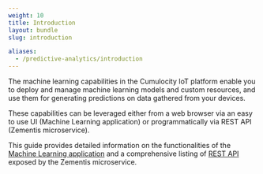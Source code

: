 ```yaml
---
weight: 10
title: Introduction
layout: bundle
slug: introduction

aliases:
  - /predictive-analytics/introduction
---
```


The machine learning capabilities in the Cumulocity IoT platform enable you to deploy and manage machine learning models and custom resources, and use them for generating predictions on data gathered from your devices.

These capabilities can be leveraged either from a web browser via an easy to use UI (Machine Learning application) or programmatically via REST API (Zementis microservice). 

This guide provides detailed information on the functionalities of the [Machine Learning application](/machine-learning/web-app) and a comprehensive listing of [REST API](/machine-learning/api-reference) exposed by the Zementis microservice.